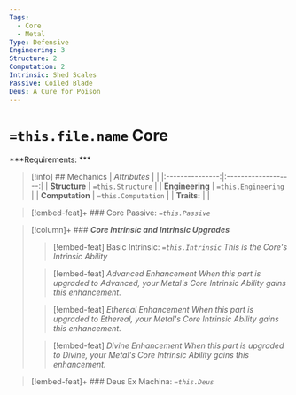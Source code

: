 ```yaml
---
Tags:
  - Core
  - Metal
Type: Defensive
Engineering: 3
Structure: 2
Computation: 2
Intrinsic: Shed Scales
Passive: Coiled Blade
Deus: A Cure for Poison
---
```

# `=this.file.name` Core 
***Requirements: *** 


>[!info] ## Mechanics 
|  *Attributes*   |                     |
|:---------------:|:-------------------:|
|  **Structure**  |  `=this.Structure`  |
| **Engineering** | `=this.Engineering` |
| **Computation** | `=this.Computation` |
|   **Traits:**   |                     |

> [!embed-feat]+ ### Core Passive: *`=this.Passive`*
> 

>[!column]+ ### ***Core Intrinsic and Intrinsic Upgrades*** 
> 
>> [!embed-feat] Basic Intrinsic: *`=this.Intrinsic`*
>> *This is the Core's Intrinsic Ability*
>
>> [!embed-feat] *Advanced Enhancement*
>> *When this part is upgraded to Advanced, your Metal's Core Intrinsic Ability gains this enhancement.*
>
>> [!embed-feat] *Ethereal Enhancement*
>>*When this part is upgraded to Ethereal, your Metal's Core Intrinsic Ability gains this enhancement.*
>
>> [!embed-feat] *Divine Enhancement*
>>*When this part is upgraded to Divine, your Metal's Core Intrinsic Ability gains this enhancement.*

> [!embed-feat]+ ### Deus Ex Machina: *`=this.Deus`*